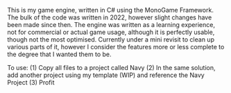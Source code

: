 This is my game engine, written in C# using the MonoGame Framework. The bulk of the code was written in 2022, however slight changes have been made since then. The engine was written as a learning experience, not for commercial or actual game usage, although it is perfectly usable, though not the most optimised. Currently under a mini revisit to clean up various parts of it, however I consider the features more or less complete to the degree that I wanted them to be.

To use:
(1) Copy all files to a project called Navy
(2) In the same solution, add another project using my template (WIP) and reference the Navy Project
(3) Profit
